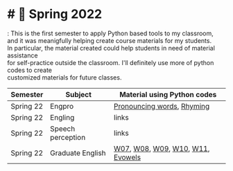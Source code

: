 # # 🌱 Spring 2022

: This is the first semester to apply Python based tools to my classroom,  
and it was meanigfully helping create course materials for my students.  
In particular, the material created could help students in need of material assistance  
for self-practice outside the classroom. I'll definitely use more of python codes to create  
customized materials for future classes.

| Semester | Subject | Material using Python codes |
|---|---|---|
| Spring 22 | Engpro | [Pronouncing words](https://github.com/MK316/workshop22/blob/main/class02_voca.ipynb), [Rhyming](https://github.com/MK316/workshop22/blob/main/class03_pronunciation.ipynb) |
| Spring 22 | Engling | links |
| Spring 22 | Speech perception | links |
| Spring 22 | Graduate English | [W07](https://github.com/MK316/Classroom/blob/main/Week07_Ch05.ipynb), [W08](https://github.com/MK316/Classroom/blob/main/Week08_Ch05.ipynb), [W09](https://github.com/MK316/Class_Spring2022/blob/main/Week09.ipynb), [W10](https://github.com/MK316/Class_Spring2022/blob/main/Week10.ipynb), [W11](https://github.com/MK316/Class_Spring2022/blob/main/Week11.ipynb), [Evowels](https://github.com/MK316/applications/blob/main/Evowel_practice.ipynb) |

